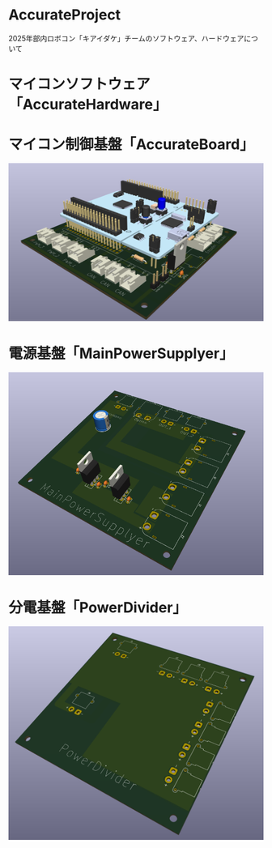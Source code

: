 # AccurateProject
2025年部内ロボコン「キアイダケ」チームのソフトウェア、ハードウェアについて

# マイコンソフトウェア「AccurateHardware」


# マイコン制御基盤「AccurateBoard」

![accurate_image](./Accurate/accurate.png)

# 電源基盤「MainPowerSupplyer」

![main_power_supplyer_image](./MainPowerSupply/main_power_supplyer.png)

# 分電基盤「PowerDivider」

![power_divider_image](./PowerDivider/power_divider.png)
